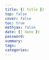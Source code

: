 ```yaml
---
title: {{ title }}
top: false
cover: false
toc: true
mathjax: false
date: {{ date }}
password:
summary:
tags:
categories:
---
```

